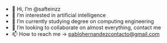 - 👋 Hi, I’m @safteinzz
- 👀 I’m interested in artificial intelligence
- 🌱 I’m currently studying degree on computing engineering
- 💞️ I’m looking to collaborate on almost everything, contact me
- 📫 How to reach me -> pablohernandezcontacto@gmail.com

<!---
safteinzz/safteinzz is a ✨ special ✨ repository because its `README.md` (this file) appears on your GitHub profile.
You can click the Preview link to take a look at your changes.
--->
